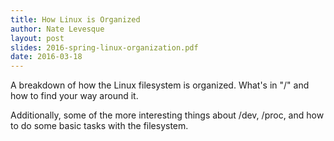 ```yaml
---
title: How Linux is Organized
author: Nate Levesque
layout: post
slides: 2016-spring-linux-organization.pdf
date: 2016-03-18
---
```


A breakdown of how the Linux filesystem is organized. What's in "/" and how
to find your way around it.

Additionally, some of the more interesting things about /dev, /proc, and how
to do some basic tasks with the filesystem.
